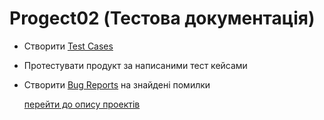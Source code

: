# Progect02 (Тестова документація)
+ Створити [Test Cases](https://github.com/makstyt/pet_projects2023/blob/project02/Test%20Cases.pdf) 
+ Протестувати продукт за написаними тест кейсами
+ Створити [Bug Reports](https://github.com/makstyt/pet_projects2023/blob/project02/Bug%20Reports.pdf) на знайдені помилки

  [перейти до опису проектів](https://github.com/makstyt/pet_projects2023)
